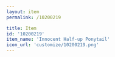 ```yaml
---
layout: item
permalink: /10200219

title: Item
id: '10200219'
item_name: 'Innocent Half-up Ponytail'
icon_url: 'customize/10200219.png'
---
```

